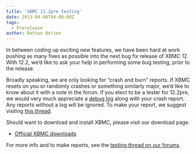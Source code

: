 ```yaml
---
title: 'XBMC 12.2pre testing'
date: 2013-04-08T04:00:00Z
tags:
  - Prerelease
author: Nathan Betzen
---
```

In between coding up exciting new features, we have been hard at work pushing as many fixes as possible into the next bug fix release of XBMC 12. With 12.2, we’d like to ask your help in performing some bug testing, prior to the release.

 Broadly speaking, we are only looking for “crash and burn” reports. If XBMC resets on you or randomly crashes or something similarly major, we’d like to know about it with a note in the forum. If you elect to be a tester for 12.2pre, we would very much appreciate a [debug log](https://kodi.wiki/view/Log_file/Easy "How to get your debug log") along with your crash report. Any reports without a log will be ignored. To make your report, we suggest visiting [this thread](https://forum.kodi.tv/showthread.php?tid=162100 "12.2pre Testing Thread").

 Should want to download and install XBMC, please visit our download page.

 * [Official XBMC downloads](https://kodi.wiki/download/)

 For more info and to make reports, see the [testing thread on our forums](https://forum.kodi.tv/showthread.php?tid=162100 "XBMC pre-v12.2 testing thread").

 